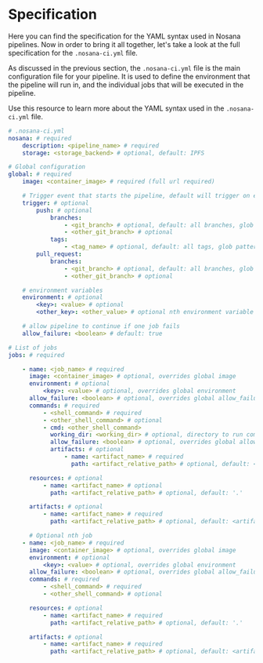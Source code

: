 # Specification

Here you can find the specification for the YAML syntax used in Nosana pipelines.
Now in order to bring it all together, let's take a look at the full specification for the `.nosana-ci.yml` file.

As discussed in the previous section, the `.nosana-ci.yml` file is the main configuration file for your pipeline.
It is used to define the environment that the pipeline will run in, and the individual jobs that will be executed in the pipeline.

Use this resource to learn more about the YAML syntax used in the `.nosana-ci.yml` file.

```yaml
# .nosana-ci.yml
nosana: # required
    description: <pipeline_name> # required
    storage: <storage_backend> # optional, default: IPFS

# Global configuration
global: # required
    image: <container_image> # required (full url required)

    # Trigger event that starts the pipeline, default will trigger on every commit on every branch
    trigger: # optional
        push: # optional
            branches:
                - <git_branch> # optional, default: all branches, glob patterns supported
                - <other_git_branch> # optional
            tags:
                - <tag_name> # optional, default: all tags, glob patterns supported
        pull_request:
            branches:
                - <git_branch> # optional, default: all branches, glob patterns supported
                - <other_git_branch> # optional

    # environment variables
    environment: # optional
        <key>: <value> # optional
        <other_key>: <other_value> # optional nth environment variable

    # allow pipeline to continue if one job fails
    allow_failure: <boolean> # default: true

# List of jobs
jobs: # required

    - name: <job_name> # required
      image: <container_image> # optional, overrides global image
      environment: # optional
          <key>: <value> # optional, overrides global environment
      allow_failure: <boolean> # optional, overrides global allow_failure
      commands: # required
          - <shell_command> # required
          - <other_shell_command> # optional
          - cmd: <other_shell_command>
            working_dir: <working_dir> # optional, directory to run command in
            allow_failure: <boolean> # optional, overrides global allow_failure
            artifacts: # optional
                - name: <artifact_name> # required
                  path: <artifact_relative_path> # optional, default: <artifact_name>

      resources: # optional
          - name: <artifact_name> # optional
            path: <artifact_relative_path> # optional, default: '.'

      artifacts: # optional
          - name: <artifact_name> # required
            path: <artifact_relative_path> # optional, default: <artifact_name>

      # Optional nth job
    - name: <job_name> # required
      image: <container_image> # optional, overrides global image
      environment: # optional
          <key>: <value> # optional, overrides global environment
      allow_failure: <boolean> # optional, overrides global allow_failure
      commands: # required
          - <shell_command> # required
          - <other_shell_command> # optional

      resources: # optional
          - name: <artifact_name> # required
            path: <artifact_relative_path> # optional, default: '.'

      artifacts: # optional
          - name: <artifact_name> # required
            path: <artifact_relative_path> # optional, default: <artifact_name>
```

